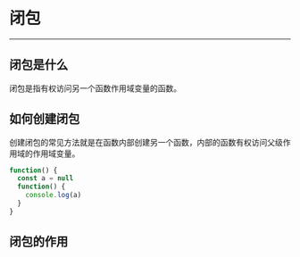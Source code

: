 # 闭包

---

## 闭包是什么

闭包是指有权访问另一个函数作用域变量的函数。

## 如何创建闭包

创建闭包的常见方法就是在函数内部创建另一个函数，内部的函数有权访问父级作用域的作用域变量。

```js
function() {
  const a = null
  function() {
    console.log(a)
  }
}
```

## 闭包的作用
